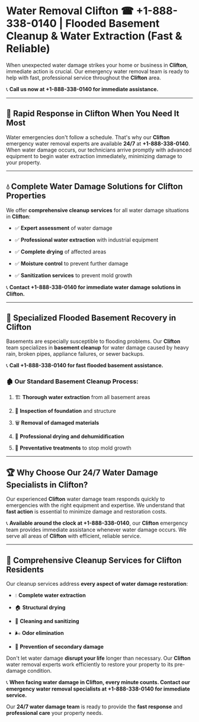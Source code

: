 # Water Removal Clifton ☎ +1-888-338-0140 | Flooded Basement Cleanup & Water Extraction (Fast & Reliable)

When unexpected water damage strikes your home or business in **Clifton**, immediate action is crucial. Our emergency water removal team is ready to help with fast, professional service throughout the **Clifton** area. 

📞 **Call us now at +1-888-338-0140 for immediate assistance.**
---
## 🚀 Rapid Response in Clifton When You Need It Most
Water emergencies don't follow a schedule. That's why our **Clifton** emergency water removal experts are available **24/7** at **+1-888-338-0140**. When water damage occurs, our technicians arrive promptly with advanced equipment to begin water extraction immediately, minimizing damage to your property.
---
## 💧 Complete Water Damage Solutions for Clifton Properties
We offer **comprehensive cleanup services** for all water damage situations in **Clifton**:
- ✅ **Expert assessment** of water damage  
- ✅ **Professional water extraction** with industrial equipment  
- ✅ **Complete drying** of affected areas  
- ✅ **Moisture control** to prevent further damage  
- ✅ **Sanitization services** to prevent mold growth  
📞 **Contact +1-888-338-0140 for immediate water damage solutions in Clifton.**
---
## 🌊 Specialized Flooded Basement Recovery in Clifton
Basements are especially susceptible to flooding problems. Our **Clifton** team specializes in **basement cleanup** for water damage caused by heavy rain, broken pipes, appliance failures, or sewer backups. 
📞 **Call +1-888-338-0140 for fast flooded basement assistance.**
### 🏚️ Our Standard Basement Cleanup Process:
1. 🏗️ **Thorough water extraction** from all basement areas  
2. 🔎 **Inspection of foundation** and structure  
3. 🗑️ **Removal of damaged materials**  
4. 💨 **Professional drying and dehumidification**  
5. 🚫 **Preventative treatments** to stop mold growth  
---
## 🏆 Why Choose Our 24/7 Water Damage Specialists in Clifton?
Our experienced **Clifton** water damage team responds quickly to emergencies with the right equipment and expertise. We understand that **fast action** is essential to minimize damage and restoration costs.
📞 **Available around the clock at +1-888-338-0140**, our **Clifton** emergency team provides immediate assistance whenever water damage occurs. We serve all areas of **Clifton** with efficient, reliable service.
---
## 🧹 Comprehensive Cleanup Services for Clifton Residents
Our cleanup services address **every aspect of water damage restoration**:
- 💧 **Complete water extraction**  
- 🏠 **Structural drying**  
- 🧼 **Cleaning and sanitizing**  
- 🌬️ **Odor elimination**  
- 🚫 **Prevention of secondary damage**  
Don't let water damage **disrupt your life** longer than necessary. Our **Clifton** water removal experts work efficiently to restore your property to its pre-damage condition.
📞 **When facing water damage in Clifton, every minute counts. Contact our emergency water removal specialists at +1-888-338-0140 for immediate service.**
Our **24/7 water damage team** is ready to provide the **fast response** and **professional care** your property needs.
